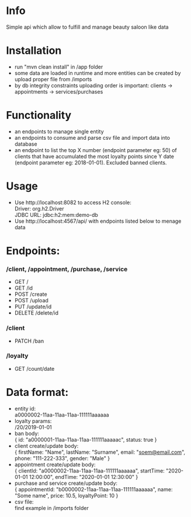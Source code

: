 # Info

Simple api which allow to fulfill and manage beauty saloon like data

# Installation

  * run "mvn clean install" in /app folder
  * some data are loaded in runtime and more entities can be created by upload proper file from /imports
  * by db integrity constraints uploading order is important: clients -> appointments -> services/purchases
  
# Functionality

* an endpoints to manage single entity
* an endpoints to consume and parse csv file and import data into database
* an endpoint to list the top X number (endpoint parameter eg: 50) of clients that have accumulated the most loyalty points since Y date (endpoint parameter eg: 2018-01-01). Excluded banned clients.

# Usage

  * Use http://localhost:8082 to access H2 console:  
  Driver: org.h2.Driver  
  JDBC URL: jdbc:h2:mem:demo-db
  * Use http://localhost:4567/api/ with endpoints listed below to menage data
  
# Endpoints:

### /client, /appointment, /purchase, /service

* GET /
* GET /id
* POST /create
* POST /upload
* PUT /update/id
* DELETE /delete/id

### /client

* PATCH /ban

### /loyalty

* GET /count/date

# Data format:

* entity id:  
a0000002-11aa-11aa-11aa-111111aaaaaa
* loyalty params:  
/20/2019-01-01
* ban body:  
{ id: "a0000001-11aa-11aa-11aa-111111aaaaac", status: true }
* client create/update body:  
{ firstName: "Name", lastName: "Surname", email: "soem@email.com", phone: "111-222-333", gender: "Male" }
* appointment create/update body:  
{ clientId: "a0000002-11aa-11aa-11aa-111111aaaaaa", startTime: "2020-01-01 12:00:00", endTime: "2020-01-01 12:30:00" }
* purchase and service create/update body:  
{ appointmentId: "b0000002-11aa-11aa-11aa-111111aaaaaa", name: "Some name", price: 10.5, loyaltyPoint: 10 }
* csv file:  
find example in /imports folder
